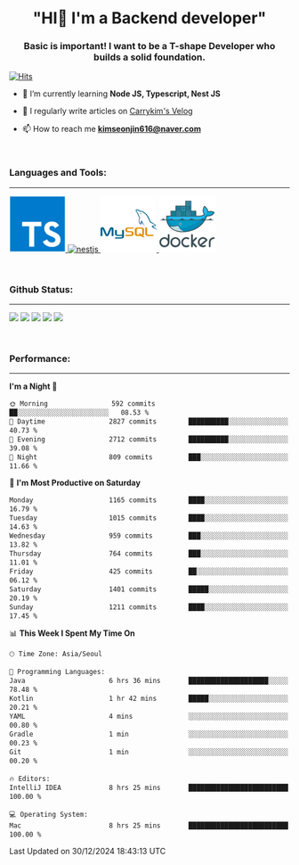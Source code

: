 <h1 align="center">"HI👋 I'm a Backend developer" </h1>
<h3 align="center">Basic is important! I want to be a T-shape Developer who builds a solid foundation.</h3>

[![Hits](https://hits.seeyoufarm.com/api/count/incr/badge.svg?url=https%3A%2F%2Fgithub.com%2Fgimseonjin&count_bg=%2318BFE5&title_bg=%23555555&icon=ko-fi.svg&icon_color=%23E7E7E7&title=hits&edge_flat=false)](https://hits.seeyoufarm.com)

- 🌱 I’m currently learning **Node JS, Typescript, Nest JS**

- 📝 I regularly write articles on [Carrykim's Velog](https://velog.io/@carrykim)

- 📫 How to reach me **kimseonjin616@naver.com**

<br/>

<h3 align="left">Languages and Tools:</h3>

***

<p align="left"> 
 <a href="https://www.typescriptlang.org/" target="_blank" rel="noreferrer"> <img src="https://raw.githubusercontent.com/devicons/devicon/master/icons/typescript/typescript-original.svg" alt="typescript" width="20%" height="20%"/> </a>
<a href="https://nestjs.com/" target="_blank" rel="noreferrer"> <img src="https://docs.nestjs.com/assets/logo-small.svg" alt="nestjs" width="20%" height="20%"/> </a> 
<a href="https://www.mysql.com/" target="_blank" rel="noreferrer"> <img src="https://raw.githubusercontent.com/devicons/devicon/master/icons/mysql/mysql-original-wordmark.svg" alt="mysql" width="20%" height="20%"/>  </a>
 <a href="https://www.docker.com/" target="_blank" rel="noreferrer"> <img src="https://raw.githubusercontent.com/devicons/devicon/master/icons/docker/docker-original-wordmark.svg" alt="docker" width="20%" height="20%"/> </a>
 </p>
</p>

<br/>

<h3 align="left">Github Status:</h3>

***

![](http://github-profile-summary-cards.vercel.app/api/cards/profile-details?username=gimseonjin&theme=nord_bright)
![](http://github-profile-summary-cards.vercel.app/api/cards/repos-per-language?username=gimseonjin&theme=nord_bright)
![](http://github-profile-summary-cards.vercel.app/api/cards/most-commit-language?username=gimseonjin&theme=nord_bright)
![](http://github-profile-summary-cards.vercel.app/api/cards/stats?username=gimseonjin&theme=nord_bright)
![](http://github-profile-summary-cards.vercel.app/api/cards/productive-time?username=gimseonjin&theme=nord_bright&utcOffset=8)


<br/>

<h3 align="left">Performance:</h3>

***

<!--START_SECTION:waka-->
**I'm a Night 🦉** 

```text
🌞 Morning                592 commits         ██░░░░░░░░░░░░░░░░░░░░░░░   08.53 % 
🌆 Daytime                2827 commits        ██████████░░░░░░░░░░░░░░░   40.73 % 
🌃 Evening                2712 commits        ██████████░░░░░░░░░░░░░░░   39.08 % 
🌙 Night                  809 commits         ███░░░░░░░░░░░░░░░░░░░░░░   11.66 % 
```
📅 **I'm Most Productive on Saturday** 

```text
Monday                   1165 commits        ████░░░░░░░░░░░░░░░░░░░░░   16.79 % 
Tuesday                  1015 commits        ████░░░░░░░░░░░░░░░░░░░░░   14.63 % 
Wednesday                959 commits         ███░░░░░░░░░░░░░░░░░░░░░░   13.82 % 
Thursday                 764 commits         ███░░░░░░░░░░░░░░░░░░░░░░   11.01 % 
Friday                   425 commits         ██░░░░░░░░░░░░░░░░░░░░░░░   06.12 % 
Saturday                 1401 commits        █████░░░░░░░░░░░░░░░░░░░░   20.19 % 
Sunday                   1211 commits        ████░░░░░░░░░░░░░░░░░░░░░   17.45 % 
```


📊 **This Week I Spent My Time On** 

```text
🕑︎ Time Zone: Asia/Seoul

💬 Programming Languages: 
Java                     6 hrs 36 mins       ████████████████████░░░░░   78.48 % 
Kotlin                   1 hr 42 mins        █████░░░░░░░░░░░░░░░░░░░░   20.21 % 
YAML                     4 mins              ░░░░░░░░░░░░░░░░░░░░░░░░░   00.80 % 
Gradle                   1 min               ░░░░░░░░░░░░░░░░░░░░░░░░░   00.23 % 
Git                      1 min               ░░░░░░░░░░░░░░░░░░░░░░░░░   00.20 % 

🔥 Editors: 
IntelliJ IDEA            8 hrs 25 mins       █████████████████████████   100.00 % 

💻 Operating System: 
Mac                      8 hrs 25 mins       █████████████████████████   100.00 % 
```


 Last Updated on 30/12/2024 18:43:13 UTC
<!--END_SECTION:waka-->

<div align="center">
  
